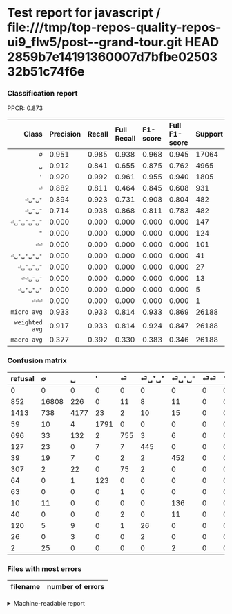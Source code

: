# Test report for javascript / file:///tmp/top-repos-quality-repos-ui9_flw5/post--grand-tour.git HEAD 2859b7e14191360007d7bfbe0250332b51c74f6e

### Classification report

PPCR: 0.873

| Class | Precision | Recall | Full Recall | F1-score | Full F1-score | Support | Full Support | PPCR |
|------:|:----------|:-------|:------------|:---------|:---------|:--------|:-------------|:-----|
| `∅` | 0.951| 0.985| 0.938| 0.968| 0.945| 17064| 17916| 0.952 |
| `␣` | 0.912| 0.841| 0.655| 0.875| 0.762| 4965| 6378| 0.778 |
| `'` | 0.920| 0.992| 0.961| 0.955| 0.940| 1805| 1864| 0.968 |
| `⏎` | 0.882| 0.811| 0.464| 0.845| 0.608| 931| 1627| 0.572 |
| `⏎␣⁺␣⁺` | 0.894| 0.923| 0.731| 0.908| 0.804| 482| 609| 0.791 |
| `⏎␣⁻␣⁻` | 0.714| 0.938| 0.868| 0.811| 0.783| 482| 521| 0.925 |
| `⏎␣⁻␣⁻␣⁻␣⁻` | 0.000| 0.000| 0.000| 0.000| 0.000| 147| 157| 0.936 |
| `"` | 0.000| 0.000| 0.000| 0.000| 0.000| 124| 188| 0.660 |
| `⏎⏎` | 0.000| 0.000| 0.000| 0.000| 0.000| 101| 408| 0.248 |
| `⏎␣⁺␣⁺␣⁺␣⁺` | 0.000| 0.000| 0.000| 0.000| 0.000| 41| 161| 0.255 |
| `⏎␣⁻␣⁻␣⁻` | 0.000| 0.000| 0.000| 0.000| 0.000| 27| 29| 0.931 |
| `⏎⏎␣⁻␣⁻` | 0.000| 0.000| 0.000| 0.000| 0.000| 13| 53| 0.245 |
| `⏎␣⁺␣⁺␣⁺` | 0.000| 0.000| 0.000| 0.000| 0.000| 5| 31| 0.161 |
| `⏎⏎⏎` | 0.000| 0.000| 0.000| 0.000| 0.000| 1| 64| 0.016 |
| `micro avg` | 0.933| 0.933| 0.814| 0.933| 0.869| 26188| 30006| 0.873 |
| `weighted avg` | 0.917| 0.933| 0.814| 0.924| 0.847| 26188| 30006| 0.873 |
| `macro avg` | 0.377| 0.392| 0.330| 0.383| 0.346| 26188| 30006| 0.873 |

### Confusion matrix

|refusal|  ∅| ␣| '| ⏎| ⏎␣⁺␣⁺| ⏎␣⁻␣⁻| ⏎⏎| "| ⏎⏎⏎| ⏎␣⁻␣⁻␣⁻␣⁻| ⏎⏎␣⁻␣⁻| ⏎␣⁺␣⁺␣⁺␣⁺| ⏎␣⁺␣⁺␣⁺| ⏎␣⁻␣⁻␣⁻| 
|:---|:---|:---|:---|:---|:---|:---|:---|:---|:---|:---|:---|:---|:---|:---|
|0 |0 |0 |0 |0 |0 |0 |0 |0 |0 |0 |0 |0 |0 |0 |
|852 |16808 |226 |0 |11 |8 |11 |0 |0 |0 |0 |0 |0 |0 |0 |
|1413 |738 |4177 |23 |2 |10 |15 |0 |0 |0 |0 |0 |0 |0 |0 |
|59 |10 |4 |1791 |0 |0 |0 |0 |0 |0 |0 |0 |0 |0 |0 |
|696 |33 |132 |2 |755 |3 |6 |0 |0 |0 |0 |0 |0 |0 |0 |
|127 |23 |0 |7 |7 |445 |0 |0 |0 |0 |0 |0 |0 |0 |0 |
|39 |19 |7 |0 |2 |2 |452 |0 |0 |0 |0 |0 |0 |0 |0 |
|307 |2 |22 |0 |75 |2 |0 |0 |0 |0 |0 |0 |0 |0 |0 |
|64 |0 |1 |123 |0 |0 |0 |0 |0 |0 |0 |0 |0 |0 |0 |
|63 |0 |0 |0 |1 |0 |0 |0 |0 |0 |0 |0 |0 |0 |0 |
|10 |11 |0 |0 |0 |0 |136 |0 |0 |0 |0 |0 |0 |0 |0 |
|40 |0 |0 |0 |2 |0 |11 |0 |0 |0 |0 |0 |0 |0 |0 |
|120 |5 |9 |0 |1 |26 |0 |0 |0 |0 |0 |0 |0 |0 |0 |
|26 |0 |3 |0 |0 |2 |0 |0 |0 |0 |0 |0 |0 |0 |0 |
|2 |25 |0 |0 |0 |0 |2 |0 |0 |0 |0 |0 |0 |0 |0 |

### Files with most errors

| filename | number of errors|
|:----:|:-----|

<details>
    <summary>Machine-readable report</summary>
```json
{
  "cl_report": {"\"": {"f1-score": 0.0, "precision": 0.0, "recall": 0.0, "support": 124}, "\u0027": {"f1-score": 0.9549453479072249, "precision": 0.920349434737924, "recall": 0.9922437673130194, "support": 1805}, "macro avg": {"f1-score": 0.382978183758909, "precision": 0.3766288734966053, "recall": 0.39217730416522817, "support": 26188}, "micro avg": {"f1-score": 0.9327936459447075, "precision": 0.9327936459447075, "recall": 0.9327936459447075, "support": 26188}, "weighted avg": {"f1-score": 0.9239637234256537, "precision": 0.9169193976168394, "recall": 0.9327936459447075, "support": 26188}, "\u2205": {"f1-score": 0.967701076630779, "precision": 0.9510014710874731, "recall": 0.9849976558837318, "support": 17064}, "\u23ce": {"f1-score": 0.8449916060436485, "precision": 0.8820093457943925, "recall": 0.8109559613319012, "support": 931}, "\u23ce\u23ce": {"f1-score": 0.0, "precision": 0.0, "recall": 0.0, "support": 101}, "\u23ce\u23ce\u23ce": {"f1-score": 0.0, "precision": 0.0, "recall": 0.0, "support": 1}, "\u23ce\u23ce\u2423\u207b\u2423\u207b": {"f1-score": 0.0, "precision": 0.0, "recall": 0.0, "support": 13}, "\u23ce\u2423\u207a\u2423\u207a": {"f1-score": 0.9081632653061225, "precision": 0.893574297188755, "recall": 0.9232365145228216, "support": 482}, "\u23ce\u2423\u207a\u2423\u207a\u2423\u207a": {"f1-score": 0.0, "precision": 0.0, "recall": 0.0, "support": 5}, "\u23ce\u2423\u207a\u2423\u207a\u2423\u207a\u2423\u207a": {"f1-score": 0.0, "precision": 0.0, "recall": 0.0, "support": 41}, "\u23ce\u2423\u207b\u2423\u207b": {"f1-score": 0.8107623318385652, "precision": 0.7140600315955766, "recall": 0.9377593360995851, "support": 482}, "\u23ce\u2423\u207b\u2423\u207b\u2423\u207b": {"f1-score": 0.0, "precision": 0.0, "recall": 0.0, "support": 27}, "\u23ce\u2423\u207b\u2423\u207b\u2423\u207b\u2423\u207b": {"f1-score": 0.0, "precision": 0.0, "recall": 0.0, "support": 147}, "\u2423": {"f1-score": 0.8751309448983868, "precision": 0.9118096485483519, "recall": 0.8412890231621349, "support": 4965}},
  "cl_report_full": {"\"": {"f1-score": 0.0, "precision": 0.0, "recall": 0.0, "support": 188}, "\u0027": {"f1-score": 0.9401574803149607, "precision": 0.920349434737924, "recall": 0.9608369098712446, "support": 1864}, "macro avg": {"f1-score": 0.34589003835176513, "precision": 0.3766288734966053, "recall": 0.32972949653851813, "support": 30006}, "micro avg": {"f1-score": 0.869416663700751, "precision": 0.9327936459447075, "recall": 0.8141038458974872, "support": 30006}, "weighted avg": {"f1-score": 0.8472923267739176, "precision": 0.8971684619693651, "recall": 0.8141038458974872, "support": 30006}, "\u2205": {"f1-score": 0.9445349817364428, "precision": 0.9510014710874731, "recall": 0.9381558383567761, "support": 17916}, "\u23ce": {"f1-score": 0.608135320177205, "precision": 0.8820093457943925, "recall": 0.46404425322679776, "support": 1627}, "\u23ce\u23ce": {"f1-score": 0.0, "precision": 0.0, "recall": 0.0, "support": 408}, "\u23ce\u23ce\u23ce": {"f1-score": 0.0, "precision": 0.0, "recall": 0.0, "support": 64}, "\u23ce\u23ce\u2423\u207b\u2423\u207b": {"f1-score": 0.0, "precision": 0.0, "recall": 0.0, "support": 53}, "\u23ce\u2423\u207a\u2423\u207a": {"f1-score": 0.8039747064137309, "precision": 0.893574297188755, "recall": 0.7307060755336617, "support": 609}, "\u23ce\u2423\u207a\u2423\u207a\u2423\u207a": {"f1-score": 0.0, "precision": 0.0, "recall": 0.0, "support": 31}, "\u23ce\u2423\u207a\u2423\u207a\u2423\u207a\u2423\u207a": {"f1-score": 0.0, "precision": 0.0, "recall": 0.0, "support": 161}, "\u23ce\u2423\u207b\u2423\u207b": {"f1-score": 0.7833622183708838, "precision": 0.7140600315955766, "recall": 0.8675623800383877, "support": 521}, "\u23ce\u2423\u207b\u2423\u207b\u2423\u207b": {"f1-score": 0.0, "precision": 0.0, "recall": 0.0, "support": 29}, "\u23ce\u2423\u207b\u2423\u207b\u2423\u207b\u2423\u207b": {"f1-score": 0.0, "precision": 0.0, "recall": 0.0, "support": 157}, "\u2423": {"f1-score": 0.7622958299114883, "precision": 0.9118096485483519, "recall": 0.6549074945123863, "support": 6378}},
  "ppcr": 0.8727587815770179
}
```
</details>
